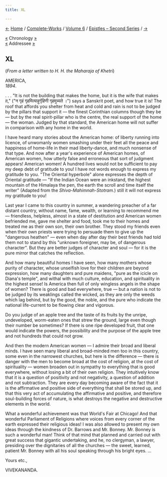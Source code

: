 ```yaml
---
title: XL

---
```

<div>

[←](039_mother.htm) [Home](../../../index.htm) /
[Complete-Works](../../complete_works.htm) / [Volume
6](../volume_6_contents.htm) / [Epistles – Second
Series](epistles_second_series_contents.htm) / [→](041_shashi.htm)

  

[«](../../volume_8/epistles_fourth_series/018_sister_mary.htm)
Chronology [»](041_shashi.htm)  
[«](../../unpublished/ii_your_highness.htm) Addressee
[»](../../volume_4/writings_prose/reply_to_the_maharaja_of_khetri.htm)

## XL

(*From a letter written to H. H. the Maharaja of Khetri*)

AMERICA,  
*1894*.

. . . "It is not the building that makes the home, but it is the wife
that makes it," ("न गृहं गृहमित्याहुर्गृहिणी गृहमुच्यते ।") says a
Sanskrit poet, and how true it is! The roof that affords you shelter
from heat and cold and rain is not to be judged by the pillars that
support it — the finest Corinthian columns though they be — but by the
real spirit-pillar who is the centre, the real support of the home — the
woman. Judged by that standard, the American home will not suffer in
comparison with any home in the world.

I have heard many stories about the American home: of liberty running
into licence, of unwomanly women smashing under their feet all the peace
and happiness of home-life in their mad liberty-dance, and much nonsense
of that type. And now after a year's experience of American homes, of
American women, how utterly false and erroneous that sort of judgment
appears! American women! A hundred lives would not be sufficient to pay
my deep debt of gratitude to you! I have not words enough to express my
gratitude to you. "The Oriental hyperbole" alone expresses the depth of
Oriental gratitude — "If the Indian Ocean were an inkstand, the highest
mountain of the Himalaya the pen, the earth the scroll and time itself
the writer" (Adapted from the *Shiva-Mahimnah-Stotram.*) still it will
not express my gratitude to you!

Last year I came to this country in summer, a wandering preacher of a
far distant country, without name, fame, wealth, or learning to
recommend me — friendless, helpless, almost in a state of destitution
and American women befriended me, gave me shelter and food, took me to
their homes and treated me as their own son, their own brother. They
stood my friends even when their own priests were trying to persuade
them to give up the "dangerous heathen" — even when day after day their
best friends had told them not to stand by this "unknown foreigner, may
be, of dangerous character". But they are better judges of character and
soul — for it is the pure mirror that catches the reflection.

And how many beautiful homes I have seen, how many mothers whose purity
of character, whose unselfish love for their children are beyond
expression, how many daughters and pure maidens, "pure as the icicle on
Diana's temple", and withal with much culture, education, and
spirituality in the highest sense! Is America then full of only wingless
angels in the shape of women? There is good and bad everywhere, true —
but a nation is not to be judged by its weaklings called the wicked, as
they are only the weeds which lag behind, but by the good, the noble,
and the pure who indicate the national life-current to be flowing clear
and vigorous.

Do you judge of an apple tree and the taste of its fruits by the unripe,
undeveloped, worm-eaten ones that strew the ground, large even though
their number be sometimes? If there is one ripe developed fruit, that
one would indicate the powers, the possibility and the purpose of the
apple tree and not hundreds that could not grow.

And then the modern American women — I admire their broad and liberal
minds. I have seen many liberal and broad-minded men too in this
country, some even in the narrowest churches, but here is the difference
— there is danger with the men to become broad at the cost of religion,
at the cost of spirituality — women broaden out in sympathy to
everything that is good everywhere, without losing a bit of their own
religion. They intuitively know that it is a question of positivity and
not negativity, a question of addition and not subtraction. They are
every day becoming aware of the fact that it is the affirmative and
positive side of everything that shall be stored up, and that this very
act of accumulating the affirmative and positive, and therefore
soul-building forces of nature, is what destroys the negative and
destructive elements in the world.

What a wonderful achievement was that World's Fair at Chicago! And that
wonderful Parliament of Religions where voices from every corner of the
earth expressed their religious ideas! I was also allowed to present my
own ideas through the kindness of Dr. Barrows and Mr. Bonney. Mr. Bonney
is such a wonderful man! Think of that mind that planned and carried out
with great success that gigantic undertaking, and he, no clergyman, a
lawyer, presiding over the dignitaries of all the churches — the sweet,
learned, patient Mr. Bonney with all his soul speaking through his
bright eyes. ... 

Yours etc.,

VIVEKANANDA.

</div>
